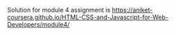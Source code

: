 Solution for module 4 assignment is
https://aniket-coursera.github.io/HTML-CSS-and-Javascript-for-Web-Developers/module4/
